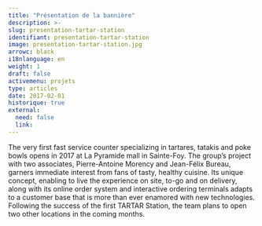 ```yaml
---
title: "Présentation de la bannière"
description: >-
slug: presentation-tartar-station
identifiant: presentation-tartar-station 
image: presentation-tartar-station.jpg
arrowc: black
i18nlanguage: en
weight: 1
draft: false
activemenu: projets
type: articles
date: 2017-02-01
historique: true
external:
  need: false
  link:
---
```

The very first fast service counter specializing in tartares, tatakis and poke bowls opens in 2017 at La Pyramide mall in Sainte-Foy. The group’s project with two associates, Pierre-Antoine Morency and Jean-Félix Bureau, garners immediate interest from fans of tasty, healthy cuisine. Its unique concept, enabling to live the experience on site, to-go and on delivery, along with its online order system and interactive ordering terminals adapts to a customer base that is more than ever enamored with new technologies.
Following the success of the first TARTAR Station, the team plans to open two other locations in the coming months. 
